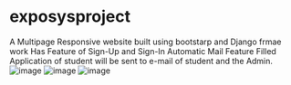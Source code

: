 # exposysproject
A Multipage Responsive website built using bootstarp and Django frmae work
Has Feature of Sign-Up and Sign-In
Automatic Mail Feature
Filled Application of student will be sent to e-mail of student and the Admin.
![image](https://user-images.githubusercontent.com/105035860/188303114-b17b6967-781d-4ef3-8229-fb14130e0db2.png)
![image](https://user-images.githubusercontent.com/105035860/188303124-d162d979-5185-4ab5-8d75-46b097100932.png)
![image](https://user-images.githubusercontent.com/105035860/188303136-10ad2ee1-297b-4fa6-b1d7-8fea4223c6d0.png)
